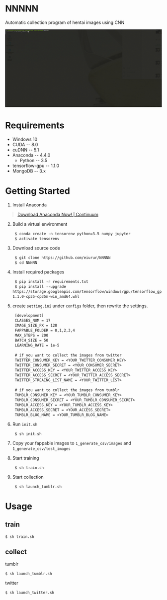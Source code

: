 # NNNNN

Automatic collection program of hentai images using CNN

![](https://github.com/eiurur/NNNNN/raw/master/media/demo.gif)

# Requirements

- Windows 10
- CUDA
-- 8.0
- cuDNN
-- 5.1
- Anaconda
-- 4.4.0
  - Python
  -- 3.5
- tensorflow-gpu
-- 1.1.0
- MongoDB
-- 3.x


# Getting Started

1. Install Anaconda

> <a href="https://www.continuum.io/downloads" target="_blank">Download Anaconda Now! | Continuum</a>

2. Build a virtual environment

        $ conda create -n tensorenv python=3.5 numpy jupyter
        $ activate tensorenv

3. Download source code

        $ git clone https://github.com/eiurur/NNNNN
        $ cd NNNNN

4. Install required packages

        $ pip install -r requirements.txt 
        $ pip install --upgrade https://storage.googleapis.com/tensorflow/windows/gpu/tensorflow_gpu-1.1.0-cp35-cp35m-win_amd64.whl


5. create `setting.ini` under `configs` folder, then rewrite the settings.

        [development]
        CLASSES_NUM = 17
        IMAGE_SIZE_PX = 128
        FAPPABLE_FOLDER = 0,1,2,3,4
        MAX_STEPS = 200
        BATCH_SIZE = 50
        LEARNING_RATE = 1e-5

        # if you want to collect the images from twitter
        TWITTER_CONSUMER_KEY = <YOUR_TWITTER_CONSUMER_KEY>
        TWITTER_CONSUMER_SECRET = <YOUR_CONSUMER_SECRET>
        TWITTER_ACCESS_KEY = <YOUR_TWITTER_ACCESS_KEY>
        TWITTER_ACCESS_SECRET = <YOUR_TWITTER_ACCESS_SECRET>
        TWITTER_STREAING_LIST_NAME = <YOUR_TWITTER_LIST>

        # if you want to collect the images from tumblr
        TUMBLR_CONSUMER_KEY = <YOUR_TUMBLR_CONSUMER_KEY>
        TUMBLR_CONSUMER_SECRET = <YOUR_TUMBLR_CONSUMER_SECRET>
        TUMBLR_ACCESS_KEY = <YOUR_TUMBLR_ACCESS_KEY>
        TUMBLR_ACCESS_SECRET = <YOUR_ACCESS_SECRET>
        TUMBLR_BLOG_NAME = <YOUR_TUMBLR_BLOG_NAME>

6. Run `init.sh`

        $ sh init.sh

7. Copy your fappable images to `1_generate_csv/images` and `1_generate_csv/test_images`


8. Start training

        $ sh train.sh

9. Start collection

        $ sh launch_tumblr.sh 

# Usage

## train

    $ sh train.sh

## collect

tumblr

    $ sh launch_tumblr.sh

twitter

    $ sh launch_twitter.sh
